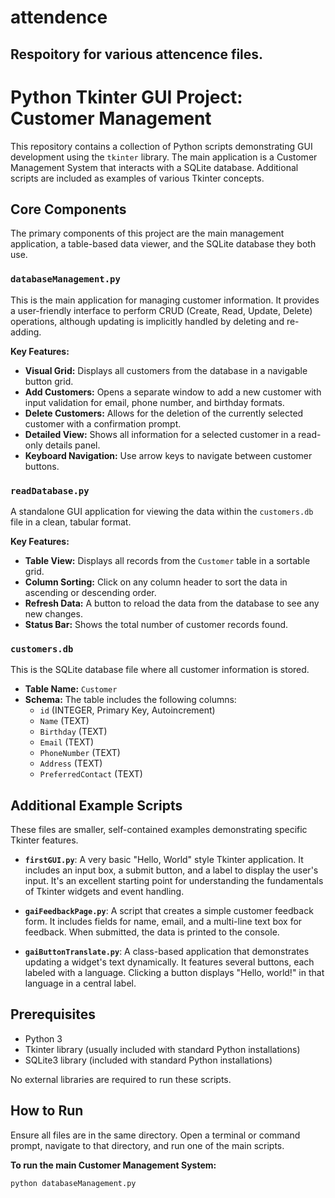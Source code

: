 # attendence

## Respoitory for various attencence files.

# Python Tkinter GUI Project: Customer Management

This repository contains a collection of Python scripts demonstrating GUI development using the `tkinter` library. The main application is a Customer Management System that interacts with a SQLite database. Additional scripts are included as examples of various Tkinter concepts.

## Core Components

The primary components of this project are the main management application, a table-based data viewer, and the SQLite database they both use.

### `databaseManagement.py`
This is the main application for managing customer information. It provides a user-friendly interface to perform CRUD (Create, Read, Update, Delete) operations, although updating is implicitly handled by deleting and re-adding.

**Key Features:**
* **Visual Grid:** Displays all customers from the database in a navigable button grid.
* **Add Customers:** Opens a separate window to add a new customer with input validation for email, phone number, and birthday formats.
* **Delete Customers:** Allows for the deletion of the currently selected customer with a confirmation prompt.
* **Detailed View:** Shows all information for a selected customer in a read-only details panel.
* **Keyboard Navigation:** Use arrow keys to navigate between customer buttons.

### `readDatabase.py`
A standalone GUI application for viewing the data within the `customers.db` file in a clean, tabular format.

**Key Features:**
* **Table View:** Displays all records from the `Customer` table in a sortable grid.
* **Column Sorting:** Click on any column header to sort the data in ascending or descending order.
* **Refresh Data:** A button to reload the data from the database to see any new changes.
* **Status Bar:** Shows the total number of customer records found.

### `customers.db`
This is the SQLite database file where all customer information is stored.

* **Table Name:** `Customer`
* **Schema:** The table includes the following columns:
    * `id` (INTEGER, Primary Key, Autoincrement)
    * `Name` (TEXT)
    * `Birthday` (TEXT)
    * `Email` (TEXT)
    * `PhoneNumber` (TEXT)
    * `Address` (TEXT)
    * `PreferredContact` (TEXT)

## Additional Example Scripts

These files are smaller, self-contained examples demonstrating specific Tkinter features.

* **`firstGUI.py`**: A very basic "Hello, World" style Tkinter application. It includes an input box, a submit button, and a label to display the user's input. It's an excellent starting point for understanding the fundamentals of Tkinter widgets and event handling.

* **`gaiFeedbackPage.py`**: A script that creates a simple customer feedback form. It includes fields for name, email, and a multi-line text box for feedback. When submitted, the data is printed to the console.

* **`gaiButtonTranslate.py`**: A class-based application that demonstrates updating a widget's text dynamically.
It features several buttons, each labeled with a language. Clicking a button displays "Hello, world!" in that language in a central label.

## Prerequisites

* Python 3
* Tkinter library (usually included with standard Python installations)
* SQLite3 library (included with standard Python installations)

No external libraries are required to run these scripts.

## How to Run

Ensure all files are in the same directory. Open a terminal or command prompt, navigate to that directory, and run one of the main scripts.

**To run the main Customer Management System:**
```bash
python databaseManagement.py